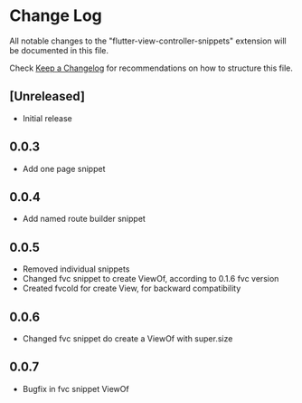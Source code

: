 # Change Log

All notable changes to the "flutter-view-controller-snippets" extension will be documented in this file.

Check [Keep a Changelog](http://keepachangelog.com/) for recommendations on how to structure this file.

## [Unreleased]

- Initial release

## 0.0.3

- Add one page snippet

## 0.0.4

- Add named route builder snippet

## 0.0.5

- Removed individual snippets
- Changed fvc snippet to create ViewOf, according to 0.1.6 fvc version
- Created fvcold for create View, for backward compatibility

## 0.0.6

- Changed fvc snippet do create a ViewOf with super.size

## 0.0.7

- Bugfix in fvc snippet ViewOf